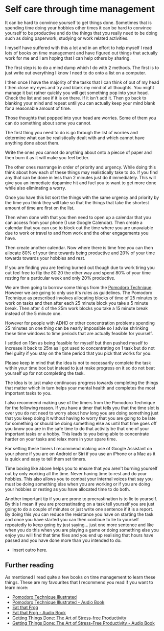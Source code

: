 # Self care through time management

It can be hard to convince yourself to get things done. Sometimes that is spending time doing your hobbies other times it can be hard to convince yourself to be productive and do the things that you really need to be doing such as doing paperwork, studying or work related activities.

I myself have suffered with this a lot and in an effort to help myself I read lots of books on time management and have figured out things that actually work for me and I am hoping that I can help others by sharing.

The first step is to do a mind dump which I do with 2 methods. The first is to just write out everything I know I need to do onto a list on a computer.

I then once I have the majority of the tasks that I can think of out of my head I then close my eyes and try and blank my mind of all thoughts. You might manage it but rather quickly you will get something pop into your head. Check the list and see if it is on there. If it isn't add it. Then go back to blanking your mind and repeat until you can actually keep your mind blank for a reasonable amount of time.

Those thoughts that popped into your head are worries. Some of them you can do something about some you cannot.

The first thing you need to do is go through the list of worries and determine what can be realistically dealt with and which cannot have anything done about them.

Write the ones you cannot do anything about onto a piecce of paper and then burn it as it will make you feel better.

The other ones rearrange in order of priority and urgency. While doing this think about how each of these things may realistically take to do. If you find any that can be done in less than 2 minutes just do it immediately. This will give you an immediate dopamine hit and fuel you to want to get more done while also eliminating a worry.

Once you have this list sort the things with the same urgency and priority by the time you think they will take so that the things that take the shortest amount of time are first on the list.

Then when done with that you then need to open up a calendar that you can access from your phone (I use Google Calendar). Then create a calendar that you can use to block out the time where you are unavaiable due to work or travel to and from work and the other engagements you have.

Then create another calendar. Now where there is time free you can then allocate 80% of your time towards being productive and 20% of your time towards towards your hobbies and rest.

If you are finding you are feeling burned out though due to work tiring you out feel free to flip the 80 20 the other way and spend 80% of your time resting for a particular week and only 20% productive.

We are then going to borrow some things from the [Pomodoro Technique](https://en.wikipedia.org/wiki/Pomodoro_Technique). However we are going to only use it's rules as guidelines. The Pomodoro Technique as prescribed involves allocating blocks of time of 25 minutes to work on tasks and then after each 25 minute block you take a 5 minute break. Then after 4 of the 25m work blocks you take a 15 minute break instead of the 5 minute one.

However for people with ADHD or other concentration problems spending 25 minutes on one thing can be nearly impossible so I advise shrinking these time windows to time periods that are actually feasible for yourself.

I settled on 15m as being feasible for myself but then pushed myself to increase it back to 25m as I got used to concentrating on 1 task but do not feel guilty if you stay on the time period that you pick that works for you.

Please keep in mind that the idea is not to necessarily complete the task within your time box but instead to just make progress on it so do not beat yourself up for not completing the task.

The idea is to just make continuous progress towards completing the things that matter which in turn helps your mental health and completes the most important tasks to you.

I also recommend making use of the timers from the Pomodoro Technique for the following reason. If you have a timer that tells you that the time slot is over you do not need to worry about how long you are doing something just that you keep doing it without having
to worry that you are going to be late for something or should be doing something else as until that time goes off you know you are in the safe time to do that activity be that one of your important tasks or a hobby. This leads to you being able to concentrate harder on your tasks and relax more in your spare time.

For setting these timers I recommend making use of Google Assistant on your phone if you are on Android or Siri if you use an iPhone or a Mac as it is quick and easy to tell them set timers.

Time boxing like above helps you to ensure that you aren't burning yourself out by only working all the time. Never having time to rest and do your hobbies. This also allows you to combat your internal voices that say you must be doing something else when you are working or if you are doing your hobbies or resting as you have allocated time to do both.

Another important tip if you are prone to procrastination is to lie to yourself. By this I mean if you are procrastinating on a task tell yourself you are just going to do a couple of minutes or just write one sentence if it is a report. By doing this you can reduce the resistance you have on starting the task and once you have started you can then continue to lie to yourself repeatedly to keep going by just saying... just one more sentence and like when you do this when you are playing a game or doing something else you enjoy you will find that time flies and you end up realising that hours have passed and you have done more than you intended to do.

* Insert outro here.

## Further reading

As mentioned I read quite a few books on time management to learn these things. These are my favourites that I recommend you read if you want to learn more:

* [Pomodoro Technique Illustrated](https://pragprog.com/titles/snfocus/pomodoro-technique-illustrated/)
* [Pomodoro Technique Illustrated - Audio Book](https://pragprog.com/titles/a-snfocus/pomodoro-technique-illustrated/)
* [Eat that Frog](https://www.amazon.co.uk/Eat-That-Frog-Important-Things/dp/1444765426)
* [Eat that Frog - Audio Book](https://www.audible.co.uk/pd/Eat-That-Frog-Audiobook/B08NN412W9)
* [Getting Things Done: The Art of Stress-free Productivity](https://www.amazon.co.uk/Getting-Things-Done-Stress-free-Productivity/dp/0349408947)
* [Getting Things Done: The Art of Stress-Free Productivity - Audio Book](https://www.audible.co.uk/pd/Getting-Things-Done-Audiobook/B0DSJYWFD2)
